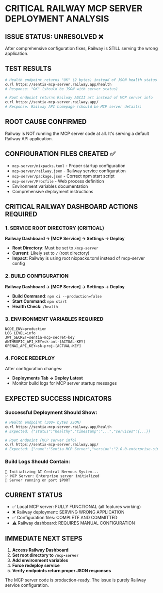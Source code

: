 # CRITICAL RAILWAY MCP SERVER DEPLOYMENT ANALYSIS

## ISSUE STATUS: UNRESOLVED ❌

After comprehensive configuration fixes, Railway is STILL serving the wrong application.

## TEST RESULTS
```bash
# Health endpoint returns "OK" (2 bytes) instead of JSON health status
curl https://sentia-mcp-server.railway.app/health
# Response: "OK" (should be JSON with server status)

# Root endpoint returns Railway ASCII art instead of MCP server info  
curl https://sentia-mcp-server.railway.app/
# Response: Railway API homepage (should be MCP server details)
```

## ROOT CAUSE CONFIRMED
Railway is NOT running the MCP server code at all. It's serving a default Railway API application.

## CONFIGURATION FILES CREATED ✅
- `mcp-server/nixpacks.toml` - Proper startup configuration
- `mcp-server/railway.json` - Railway service configuration  
- `mcp-server/package.json` - Correct npm start script
- `mcp-server/Procfile` - Web process definition
- Environment variables documentation
- Comprehensive deployment instructions

## CRITICAL RAILWAY DASHBOARD ACTIONS REQUIRED

### 1. SERVICE ROOT DIRECTORY (CRITICAL)
**Railway Dashboard → [MCP Service] → Settings → Deploy**
- **Root Directory**: Must be set to `/mcp-server`
- **Current**: Likely set to `/` (root directory)
- **Impact**: Railway is using root nixpacks.toml instead of mcp-server config

### 2. BUILD CONFIGURATION
**Railway Dashboard → [MCP Service] → Settings → Deploy**
- **Build Command**: `npm ci --production=false`
- **Start Command**: `npm start`
- **Health Check**: `/health`

### 3. ENVIRONMENT VARIABLES REQUIRED
```
NODE_ENV=production
LOG_LEVEL=info
JWT_SECRET=sentia-mcp-secret-key
ANTHROPIC_API_KEY=sk-ant-[ACTUAL-KEY]
OPENAI_API_KEY=sk-proj-[ACTUAL-KEY]
```

### 4. FORCE REDEPLOY
After configuration changes:
- **Deployments Tab → Deploy Latest**
- Monitor build logs for MCP server startup messages

## EXPECTED SUCCESS INDICATORS

### Successful Deployment Should Show:
```bash
# Health endpoint (300+ bytes JSON)
curl https://sentia-mcp-server.railway.app/health
# Expected: {"status":"healthy","timestamp":"...","services":{...}}

# Root endpoint (MCP server info)  
curl https://sentia-mcp-server.railway.app/
# Expected: {"name":"Sentia MCP Server","version":"2.0.0-enterprise-simple"}
```

### Build Logs Should Contain:
```
🧠 Initializing AI Central Nervous System...
✅ MCP Server: Enterprise server initialized
🚀 Server running on port $PORT
```

## CURRENT STATUS
- ✅ Local MCP server: FULLY FUNCTIONAL (all features working)
- ❌ Railway deployment: SERVING WRONG APPLICATION  
- ✅ Configuration files: COMPLETE AND COMMITTED
- ⚠️  Railway dashboard: REQUIRES MANUAL CONFIGURATION

## IMMEDIATE NEXT STEPS
1. **Access Railway Dashboard**
2. **Set root directory to `/mcp-server`** 
3. **Add environment variables**
4. **Force redeploy service**
5. **Verify endpoints return proper JSON responses**

The MCP server code is production-ready. The issue is purely Railway service configuration.
